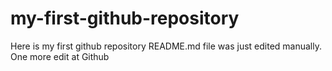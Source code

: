 # my-first-github-repository
Here is my first github repository
README.md file was just edited manually. One more edit at Github
